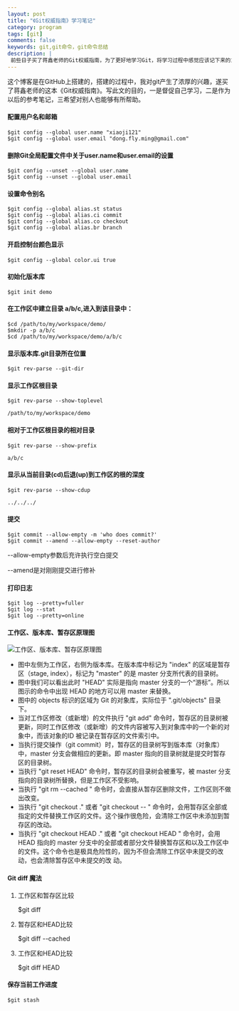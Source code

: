 ```yaml
---
layout: post
title: "《Git权威指南》学习笔记"
category: program
tags: [git]
comments: false
keywords: git,git命令，git命令总结
description: |
 前些日子买了蒋鑫老师的Git权威指南，为了更好地学习Git，将学习过程中感觉应该记下来的东西记录下来，遂成此文。此文在学习过程当中，不断更新。
---
```


这个博客是在GitHub上搭建的，搭建的过程中，我对git产生了浓厚的兴趣，遂买了蒋鑫老师的这本《Git权威指南》。写此文的目的，一是督促自己学习，二是作为以后的参考笔记，三希望对别人也能够有所帮助。

#### 配置用户名和邮箱
	
	$git config --global user.name "xiaoji121"
	$git config --global user.email "dong.fly.ming@gmail.com"

#### 删除Git全局配置文件中关于user.name和user.email的设置

	$git config --unset --global user.name
	$git config --unset --global user.email

#### 设置命令别名

	$git config --global alias.st status
	$git config --global alias.ci commit
	$git config --global alias.co checkout
	$git config --global alias.br branch

#### 开启控制台颜色显示

	$git config --global color.ui true

#### 初始化版本库

	$git init demo

#### 在工作区中建立目录 a/b/c,进入到该目录中：

	$cd /path/to/my/workspace/demo/
	$mkdir -p a/b/c
	$cd /path/to/my/workspace/demo/a/b/c

#### 显示版本库.git目录所在位置

	$git rev-parse --git-dir

#### 显示工作区根目录

	$git rev-parse --show-toplevel

	/path/to/my/workspace/demo

#### 相对于工作区根目录的相对目录

	$git rev-parse --show-prefix

	a/b/c

#### 显示从当前目录(cd)后退(up)到工作区的根的深度

	$git rev-parse --show-cdup

	../../../

#### 提交

	$git commit --allow-empty -m 'who does commit?'
	$git commit --amend --allow-empty --reset-author

--allow-empty参数后充许执行空白提交

--amend是对刚刚提交进行修补

#### 打印日志

	$git log --pretty=fuller
	$git log --stat
	$git log --pretty=online

#### 工作区、版本库、暂存区原理图

![工作区、版本库、暂存区原理图](http://www.worldhello.net/wpfiles/2010/11/git-stage.png)

* 图中左侧为工作区，右侧为版本库。在版本库中标记为 "index" 的区域是暂存区（stage, index），标记为 "master" 的是 master 分支所代表的目录树。
* 图中我们可以看出此时 "HEAD" 实际是指向 master 分支的一个“游标”。所以图示的命令中出现 HEAD 的地方可以用 master 来替换。
* 图中的 objects 标识的区域为 Git 的对象库，实际位于 ".git/objects" 目录下。
* 当对工作区修改（或新增）的文件执行 "git add" 命令时，暂存区的目录树被更新，同时工作区修改（或新增）的文件内容被写入到对象库中的一个新的对象中，而该对象的ID 被记录在暂存区的文件索引中。
* 当执行提交操作（git commit）时，暂存区的目录树写到版本库（对象库）中，master 分支会做相应的更新。即 master 指向的目录树就是提交时暂存区的目录树。
* 当执行 "git reset HEAD" 命令时，暂存区的目录树会被重写，被 master 分支指向的目录树所替换，但是工作区不受影响。
* 当执行 "git rm --cached <file>" 命令时，会直接从暂存区删除文件，工作区则不做出改变。
* 当执行 "git checkout ." 或者 "git checkout -- <file>" 命令时，会用暂存区全部或指定的文件替换工作区的文件。这个操作很危险，会清除工作区中未添加到暂存区的改动。
* 当执行 "git checkout HEAD ." 或者 "git checkout HEAD <file>" 命令时，会用 HEAD 指向的 master 分支中的全部或者部分文件替换暂存区和以及工作区中的文件。这个命令也是极具危险性的，因为不但会清除工作区中未提交的改动，也会清除暂存区中未提交的改 动。

#### Git diff 魔法

1. 工作区和暂存区比较

	$git diff

2. 暂存区和HEAD比较

	$git diff --cached

3. 工作区和HEAD比较

	$git diff HEAD

#### 保存当前工作进度

	$git stash


